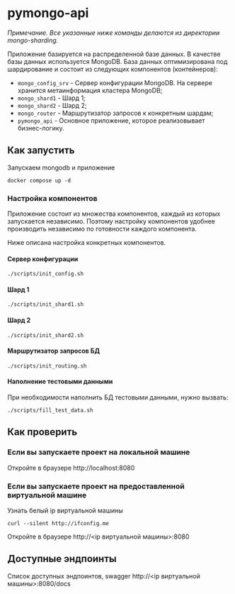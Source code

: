 # pymongo-api

*Примечание. Все указанные ниже команды делаются из директории mongo-sharding.*

Приложение базируется на распределенной базе данных. В качестве базы данных используется MongoDB. База данных оптимизирована под шардирование и состоит из следующих компонентов (контейнеров):

- `mongo_config_srv` - Сервер конфигурации MongoDB. На сервере хранится метаинформация кластера MongoDB;
- `mongo_shard1` - Шард 1;
- `mongo_shard2` - Шард 2;
- `mongo_router` - Маршрутизатор запросов к конкретным шардам;
- `pymongo_api` - Основное приложение, которое реализовывает бизнес-логику.

## Как запустить

Запускаем mongodb и приложение

```shell
docker compose up -d
```

### Настройка компонентов

Приложение состоит из множества компонентов, каждый из которых запускается независимо. Поэтому настройку компонентов удобнее производить независимо по готовности каждого компонента.

Ниже описана настройка конкретных компонентов.

#### Сервер конфигурации

```shell
./scripts/init_config.sh
```

#### Шард 1

```shell
./scripts/init_shard1.sh
```

#### Шард 2

```shell
./scripts/init_shard2.sh
```

#### Маршрутизатор запросов БД

```shell
./scripts/init_routing.sh
```

#### Наполнение тестовыми данными

При необходимости наполнить БД тестовыми данными, нужно вызвать:

```shell
./scripts/fill_test_data.sh
```

## Как проверить

### Если вы запускаете проект на локальной машине

Откройте в браузере http://localhost:8080

### Если вы запускаете проект на предоставленной виртуальной машине

Узнать белый ip виртуальной машины

```shell
curl --silent http://ifconfig.me
```

Откройте в браузере http://<ip виртуальной машины>:8080

## Доступные эндпоинты

Список доступных эндпоинтов, swagger http://<ip виртуальной машины>:8080/docs